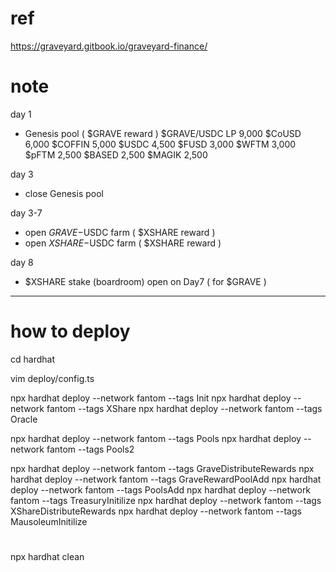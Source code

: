 # ref

https://graveyard.gitbook.io/graveyard-finance/

# note

day 1

- Genesis pool ( $GRAVE reward )
$GRAVE/USDC LP 9,000
  $CoUSD 6,000
$COFFIN 5,000
  $USDC 4,500
$FUSD 3,000
  $WFTM 3,000
$pFTM 2,500
  $BASED 2,500
$MAGIK 2,500

day 3

- close Genesis pool

day 3-7

- open $GRAVE-$USDC farm ( $XSHARE reward )
- open $XSHARE-$USDC farm ( $XSHARE reward )

day 8

- $XSHARE stake (boardroom) open on Day7 ( for $GRAVE )

---

# how to deploy

cd hardhat

vim deploy/config.ts

npx hardhat deploy --network fantom --tags Init
npx hardhat deploy --network fantom --tags XShare
npx hardhat deploy --network fantom --tags Oracle

npx hardhat deploy --network fantom --tags Pools
npx hardhat deploy --network fantom --tags Pools2

npx hardhat deploy --network fantom --tags GraveDistributeRewards
npx hardhat deploy --network fantom --tags GraveRewardPoolAdd
npx hardhat deploy --network fantom --tags PoolsAdd
npx hardhat deploy --network fantom --tags TreasuryInitilize
npx hardhat deploy --network fantom --tags XShareDistributeRewards
npx hardhat deploy --network fantom --tags MausoleumInitilize

#

npx hardhat clean
